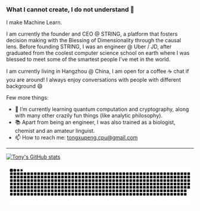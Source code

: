 ### What I cannot create, I do not understand 🌠

I make Machine Learn.

I am currently the founder and CEO @ STRING, a platform that fosters decision making with the Blessing of Dimensionality through the causal lens. Before founding STRING, I was an engineer @ Uber / JD, after graduated from the coolest computer science school on earth where I was blessed to meet some of the smartest people I've met in the world.

I am currently living in Hangzhou @ China, I am open for a coffee ☕ chat if you are around! I always enjoy conversations with people with different background 😄

Few more things:
- 🌱 I’m currently learning quantum computation and cryptography, along with many other crazily fun things (like analytic philosophy).
- 📚 Apart from being an engineer, I was also trained as a biologist, chemist and an amateur linguist.
- 📫  How to reach me: tongxupeng.cpu@gmail.com

--- 

[![Tony's GitHub stats](https://github-readme-stats.vercel.app/api?username=tonyabracadabra&theme=algolia&count_private=true&show_icons=true)](https://github.com/anuraghazra/github-readme-stats)

![github contribution grid snake animation](https://raw.githubusercontent.com/tonyabracadabra/tonyabracadabra/output/ocean.svg)
